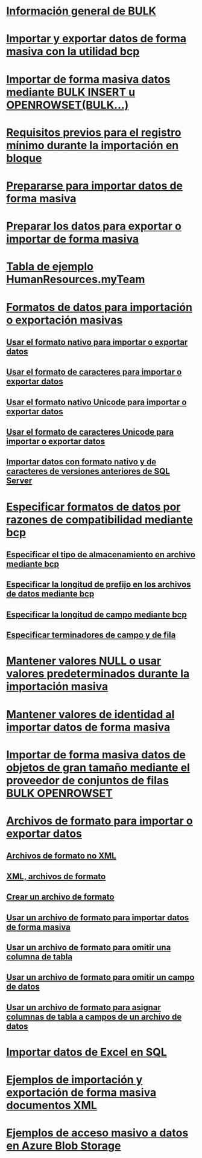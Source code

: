 # [Información general de BULK](bulk-import-and-export-of-data-sql-server.md)  
# [Importar y exportar datos de forma masiva con la utilidad bcp](import-and-export-bulk-data-by-using-the-bcp-utility-sql-server.md)  
# [Importar de forma masiva datos mediante BULK INSERT u OPENROWSET(BULK...)](import-bulk-data-by-using-bulk-insert-or-openrowset-bulk-sql-server.md)  
# [Requisitos previos para el registro mínimo durante la importación en bloque](prerequisites-for-minimal-logging-in-bulk-import.md)  
# [Prepararse para importar datos de forma masiva](prepare-to-bulk-import-data-sql-server.md)  
# [Preparar los datos para exportar o importar de forma masiva](prepare-data-for-bulk-export-or-import-sql-server.md)  
# [Tabla de ejemplo HumanResources.myTeam](humanresources-myteam-sample-table-sql-server.md)  
# [Formatos de datos para importación o exportación masivas](data-formats-for-bulk-import-or-bulk-export-sql-server.md)  
## [Usar el formato nativo para importar o exportar datos](use-native-format-to-import-or-export-data-sql-server.md)  
## [Usar el formato de caracteres para importar o exportar datos](use-character-format-to-import-or-export-data-sql-server.md)  
## [Usar el formato nativo Unicode para importar o exportar datos](use-unicode-native-format-to-import-or-export-data-sql-server.md)  
## [Usar el formato de caracteres Unicode para importar o exportar datos](use-unicode-character-format-to-import-or-export-data-sql-server.md)  
## [Importar datos con formato nativo y de caracteres de versiones anteriores de SQL Server](import-native-and-character-format-data-from-earlier-versions-of-sql-server.md)  
# [Especificar formatos de datos por razones de compatibilidad mediante bcp](specify-data-formats-for-compatibility-when-using-bcp-sql-server.md)  
## [Especificar el tipo de almacenamiento en archivo mediante bcp](specify-file-storage-type-by-using-bcp-sql-server.md)  
## [Especificar la longitud de prefijo en los archivos de datos mediante bcp](specify-prefix-length-in-data-files-by-using-bcp-sql-server.md)  
## [Especificar la longitud de campo mediante bcp](specify-field-length-by-using-bcp-sql-server.md)  
## [Especificar terminadores de campo y de fila](specify-field-and-row-terminators-sql-server.md)  
# [Mantener valores NULL o usar valores predeterminados durante la importación masiva](keep-nulls-or-use-default-values-during-bulk-import-sql-server.md)  
# [Mantener valores de identidad al importar datos de forma masiva](keep-identity-values-when-bulk-importing-data-sql-server.md)  
# [Importar de forma masiva datos de objetos de gran tamaño mediante el proveedor de conjuntos de filas BULK OPENROWSET](bulk-import-large-object-data-with-openrowset-bulk-rowset-provider.md)  
# [Archivos de formato para importar o exportar datos](format-files-for-importing-or-exporting-data-sql-server.md)  
## [Archivos de formato no XML](non-xml-format-files-sql-server.md)  
## [XML, archivos de formato](xml-format-files-sql-server.md)  
## [Crear un archivo de formato](create-a-format-file-sql-server.md)  
## [Usar un archivo de formato para importar datos de forma masiva](use-a-format-file-to-bulk-import-data-sql-server.md)  
## [Usar un archivo de formato para omitir una columna de tabla](use-a-format-file-to-skip-a-table-column-sql-server.md)  
## [Usar un archivo de formato para omitir un campo de datos](use-a-format-file-to-skip-a-data-field-sql-server.md)  
## [Usar un archivo de formato para asignar columnas de tabla a campos de un archivo de datos](use-a-format-file-to-map-table-columns-to-data-file-fields-sql-server.md)
# [Importar datos de Excel en SQL](import-data-from-excel-to-sql.md)  
# [Ejemplos de importación y exportación de forma masiva documentos XML](examples-of-bulk-import-and-export-of-xml-documents-sql-server.md)  
# [Ejemplos de acceso masivo a datos en Azure Blob Storage](examples-of-bulk-access-to-data-in-azure-blob-storage.md)  
